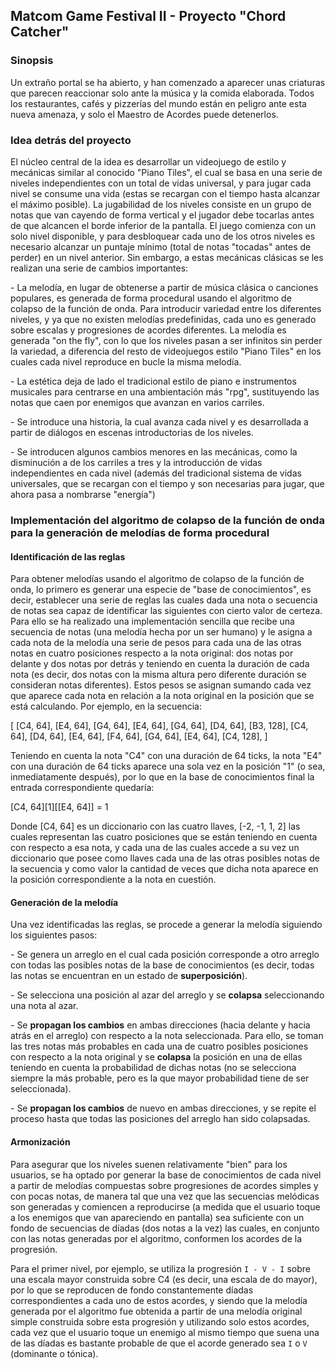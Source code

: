 ## **Matcom Game Festival II - Proyecto "Chord Catcher"**

### **Sinopsis**

Un extraño portal se ha abierto, y han comenzado a aparecer unas criaturas que parecen reaccionar solo ante la música y la comida elaborada. Todos los restaurantes, cafés y pizzerías del mundo están en peligro ante esta nueva amenaza, y solo el Maestro de Acordes puede detenerlos.

### **Idea detrás del proyecto**

El núcleo central de la idea es desarrollar un videojuego de estilo y mecánicas similar al conocido "Piano Tiles", el cual se basa en una serie de niveles independientes con un total de vidas universal, y para jugar cada nivel se consume una vida (estas se recargan con el tiempo hasta alcanzar el máximo posible). La jugabilidad de los niveles consiste en un grupo de notas que van cayendo de forma vertical y el jugador debe tocarlas antes de que alcancen el borde inferior de la pantalla. El juego comienza con un solo nivel disponible, y para desbloquear cada uno de los otros niveles es necesario alcanzar un puntaje mínimo (total de notas "tocadas" antes de perder) en un nivel anterior. Sin embargo, a estas mecánicas clásicas se les realizan una serie de cambios importantes:

\-    La melodía, en lugar de obtenerse a partir de música clásica o canciones populares, es generada de forma procedural usando el algoritmo de colapso de la función de onda. Para introducir variedad entre los diferentes niveles, y ya que no existen melodías predefinidas, cada uno es generado sobre escalas y progresiones de acordes diferentes. La melodía es generada "on the fly", con lo que los niveles pasan a ser infinitos sin perder la variedad, a diferencia del resto de videojuegos estilo "Piano Tiles" en los cuales cada nivel reproduce en bucle la misma melodía.

\-    La estética deja de lado el tradicional estilo de piano e instrumentos musicales para centrarse en una ambientación más "rpg", sustituyendo las notas que caen por enemigos que avanzan en varios carriles.

\-    Se introduce una historia, la cual avanza cada nivel y es desarrollada a partir de diálogos en escenas introductorias de los niveles.

\-    Se introducen algunos cambios menores en las mecánicas, como la disminución a de los carriles a tres y la introducción de vidas independientes en cada nivel (además del tradicional sistema de vidas universales, que se recargan con el tiempo y son necesarias para jugar, que ahora pasa a nombrarse "energía")

### Implementación del algoritmo de colapso de la función de onda para la generación de melodías de forma procedural

#### **Identificación de las reglas**

Para obtener melodías usando el algoritmo de colapso de la función de onda, lo primero es generar una especie de "base de conocimientos", es decir, establecer una serie de reglas las cuales dada una nota o secuencia de notas sea capaz de identificar las siguientes con cierto valor de certeza. Para ello se ha realizado una implementación sencilla que recibe una secuencia de notas (una melodía hecha por un ser humano) y le asigna a cada nota de la melodía una serie de pesos para cada una de las otras notas en cuatro posiciones respecto a la nota original: dos notas por delante y dos notas por detrás y teniendo en cuenta la duración de cada nota (es decir, dos notas con la misma altura pero diferente duración se consideran notas diferentes). Estos pesos se asignan sumando cada vez que aparece cada nota en relación a la nota original en la posición que se está calculando. Por ejemplo, en la secuencia:

[
   [C4, 64],
   [E4, 64],
   [G4, 64],
   [E4, 64],
   [G4, 64],
   [D4, 64],
   [B3, 128],
   [C4, 64],
   [D4, 64],
   [E4, 64],
   [F4, 64],
   [G4, 64],
   [E4, 64],
   [C4, 128],
 ]

Teniendo en cuenta la nota "C4" con una duración de 64 ticks, la nota "E4" con una duración de 64 ticks aparece una sola vez en la posición "1" (o sea, inmediatamente después), por lo que en la base de conocimientos final la entrada correspondiente quedaría: 

[C4, 64][1][[E4, 64]] = 1

Donde [C4, 64] es un diccionario con las cuatro llaves, [-2, -1, 1, 2] las cuales representan las cuatro posiciones que se están teniendo en cuenta con respecto a esa nota, y cada una de las cuales accede a su vez un diccionario que posee como llaves cada una de las otras posibles notas de la secuencia y como valor la cantidad de veces que dicha nota aparece en la posición correspondiente a la nota en cuestión.

#### **Generación de la melodía**

Una vez identificadas las reglas, se procede a generar la melodía siguiendo los siguientes pasos:

\-    Se genera un arreglo en el cual cada posición corresponde a otro arreglo con todas las posibles notas de la base de conocimientos (es decir, todas las notas se encuentran en un estado de **superposición**).

\-    Se selecciona una posición al azar del arreglo y se **colapsa** seleccionando una nota al azar.

\-    Se **propagan los cambios** en ambas direcciones (hacia delante y hacia atrás en el arreglo) con respecto a la nota seleccionada. Para ello, se toman las tres notas más probables en cada una de cuatro posibles posiciones con respecto a la nota original y se **colapsa** la posición en una de ellas teniendo en cuenta la probabilidad de dichas notas (no se selecciona siempre la más probable, pero es la que mayor probabilidad tiene de ser seleccionada).

\-    Se **propagan los cambios** de nuevo en ambas direcciones, y se repite el proceso hasta que todas las posiciones del arreglo han sido colapsadas.

#### **Armonización**

Para asegurar que los niveles suenen relativamente "bien" para los usuarios, se ha optado por generar la base de conocimientos de cada nivel a partir de melodías compuestas sobre progresiones de acordes simples y con pocas notas, de manera tal que una vez que las secuencias melódicas son generadas y comiencen a reproducirse (a medida que el usuario toque a los enemigos que van apareciendo en pantalla) sea suficiente con un fondo de secuencias de díadas (dos notas a la vez) las cuales, en conjunto con las notas generadas por el algoritmo, conformen los acordes de la progresión. 

Para el primer nivel, por ejemplo, se utiliza la progresión `I - V - I` sobre una escala mayor construida sobre C4 (es decir, una escala de do mayor), por lo que se reproducen de fondo constantemente díadas correspondientes a cada uno de estos acordes, y siendo que la melodía generada por el algoritmo fue obtenida a partir de una melodía original simple construida sobre esta progresión y utilizando solo estos acordes, cada vez que el usuario toque un enemigo al mismo tiempo que suena una de las díadas es bastante probable de que el acorde generado sea `I` o `V` (dominante o tónica).

